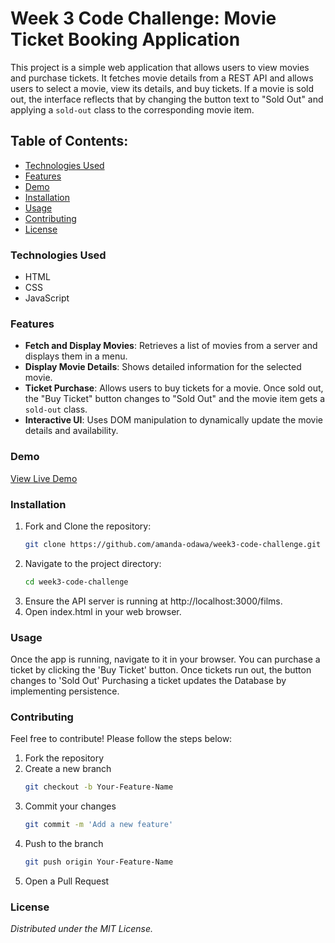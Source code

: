 # Week 3 Code Challenge: Movie Ticket Booking Application
This project is a simple web application that allows users to view movies and purchase tickets. It fetches movie details from a REST API and allows users to select a movie, view its details, and buy tickets. If a movie is sold out, the interface reflects that by changing the button text to "Sold Out" and applying a `sold-out` class to the corresponding movie item.

## Table of Contents:
- [Technologies Used](#technologies-used)
- [Features](#features)
- [Demo](#demo)
- [Installation](#installation)
- [Usage](#usage)
- [Contributing](#contributing)
- [License](#license)

### Technologies Used
- HTML
- CSS
- JavaScript

### Features

- **Fetch and Display Movies**: Retrieves a list of movies from a server and displays them in a menu.
- **Display Movie Details**: Shows detailed information for the selected movie.
- **Ticket Purchase**: Allows users to buy tickets for a movie. Once sold out, the "Buy Ticket" button changes to "Sold Out" and the movie item gets a `sold-out` class.
- **Interactive UI**: Uses DOM manipulation to dynamically update the movie details and availability.

### Demo
[View Live Demo](https://amanda-odawa.github.io/week3-code-challenge/index.html/)

### Installation
1. Fork and Clone the repository:
    ```bash
    git clone https://github.com/amanda-odawa/week3-code-challenge.git
    ```
2. Navigate to the project directory:
    ```bash
    cd week3-code-challenge
    ```
3. Ensure the API server is running at http://localhost:3000/films.
4. Open index.html in your web browser.

### Usage
Once the app is running, navigate to it in your browser. 
You can purchase a ticket by clicking the 'Buy Ticket' button.
Once tickets run out, the button changes to 'Sold Out'
Purchasing a ticket updates the Database by implementing persistence.

### Contributing
Feel free to contribute! Please follow the steps below:
1. Fork the repository
2. Create a new branch
   ```bash
   git checkout -b Your-Feature-Name
    ```
3. Commit your changes
    ```bash
    git commit -m 'Add a new feature'
    ```
4. Push to the branch
    ```bash
    git push origin Your-Feature-Name
    ```
5. Open a Pull Request

### License
*Distributed under the MIT License.*